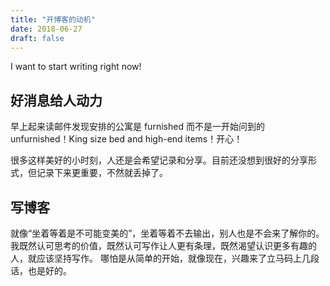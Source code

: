 ```yaml
---
title: "开博客的动机"
date: 2018-06-27
draft: false
---
```


I want to start writing right now!

<!--more-->

## 好消息给人动力

早上起来读邮件发现安排的公寓是 furnished 而不是一开始问到的 unfurnished！King size bed and high-end items！开心！

很多这样美好的小时刻，人还是会希望记录和分享。目前还没想到很好的分享形式，但记录下来更重要，不然就丢掉了。

## 写博客

就像“坐着等着是不可能变美的”，坐着等着不去输出，别人也是不会来了解你的。
我既然认可思考的价值，既然认可写作让人更有条理，既然渴望认识更多有趣的人，就应该坚持写作。
哪怕是从简单的开始，就像现在，兴趣来了立马码上几段话，也是好的。
